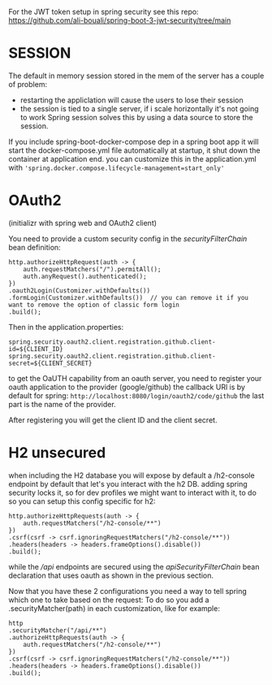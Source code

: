 For the JWT token setup in spring security see this repo:
https://github.com/ali-bouali/spring-boot-3-jwt-security/tree/main
# SESSION

The default in memory session stored in the mem of the server has a couple of problem:
- restarting the appliclation will cause the users to lose their session
- the session is tied to a single server, if i scale horizontally it's not going to work
Spring session solves this by using a data source to store the session.

If you include spring-boot-docker-compose dep in a spring boot app it will start the docker-compose.yml file automatically at startup, it shut down the container at application end.
you can customize this in the application.yml with 
`'spring.docker.compose.lifecycle-management=start_only'`

# OAuth2

(initializr with spring web and OAuth2 client)

You need to provide a custom security config in the *securityFilterChain* bean definition:
```
http.authorizeHttpRequest(auth -> {
	auth.requestMatchers("/").permitAll();
	auth.anyRequest().authenticated();
})
.oauth2Login(Customizer.withDefaults())
.formLogin(Customizer.withDefaults())  // you can remove it if you want to remove the option of classic form login
.build();
```

Then in the application.properties:
```
spring.security.oauth2.client.registration.github.client-id=${CLIENT_ID}
spring.security.oauth2.client.registration.github.client-secret=${CLIENT_SECRET}
```

to get the OaUTH capability from an oauth server, you need to register your oauth application to the provider (google/github) the callback URl is by default for spring:
`http://localhost:8080/login/oauth2/code/github`   the last part is the name of the provider.

After registering you will get the client ID and the client secret.


# H2 unsecured

when including the H2 database you will expose by default a /h2-console endpoint by default that let's you interact with the h2 DB. adding spring security locks it, so for dev profiles we might want to interact with it, to do so you can setup this config specific for h2:
```
http.authorizeHttpRequests(auth -> {
	auth.requestMatchers("/h2-console/**")
})
.csrf(csrf -> csrf.ignoringRequestMatchers("/h2-console/**"))
.headers(headers -> headers.frameOptions().disable())
.build();
```

while the */api* endpoints are secured using the *apiSecurityFilterChain* bean declaration that uses oauth as shown in the previous section.

Now that you have these 2 configurations you need a way to tell spring which one to take based on the request:
To do so you add a .securityMatcher(path) in each customization, like for example:
```
http
.securityMatcher("/api/**")
.authorizeHttpRequests(auth -> {
	auth.requestMatchers("/h2-console/**")
})
.csrf(csrf -> csrf.ignoringRequestMatchers("/h2-console/**"))
.headers(headers -> headers.frameOptions().disable())
.build();
```